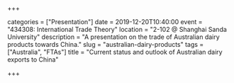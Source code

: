+++

categories = ["Presentation"]
date = 2019-12-20T10:40:00
event = "434308: International Trade Theory"
location = "2-102 @ Shanghai Sanda University"
description = "A presentation on the trade of Australian dairy products towards China."
slug = "australian-dairy-products"
tags = ["Australia", "FTAs"]
title = "Current status and outlook of Australian dairy exports to China"

+++
